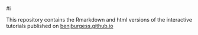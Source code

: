 #i

This repository contains the Rmarkdown and html versions of the interactive tutorials published on [benjburgess.github.io](benjburgess.github.io)